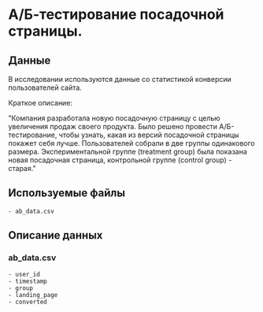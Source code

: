 # А/Б-тестирование посадочной страницы.

## Данные

В исследовании используются данные со статистикой конверсии пользователей сайта.

Краткое описание:

"Компания разработала новую посадочную страницу с целью увеличения продаж своего продукта. Было решено провести А/Б-тестирование, чтобы узнать, какая из версий посадочной страницы покажет себя лучше. Пользователей собрали в две группы одинакового размера. Экспериментальной группе (treatment group) была показана новая посадочная страница, контрольной группе (control group) - старая."

## Используемые файлы
```
- ab_data.csv
```

## Описание данных

### ab_data.csv

```
- user_id
- timestamp
- group
- landing_page
- converted
```
